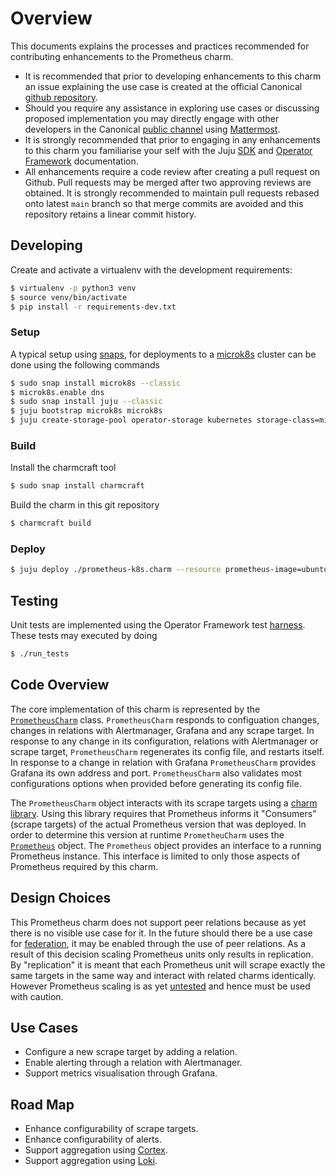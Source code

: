 # Overview

This documents explains the processes and practices recommended for
contributing enhancements to the Prometheus charm.

- It is recommended that prior to developing enhancements to this charm
  an issue explaining the use case is created at the official
  Canonical [github repository](https://github.com/canonical/prometheus-operator).
- Should you require any assistance in exploring use cases or
  discussing proposed implementation you may directly engage with
  other developers in the Canonical
  [public channel](https://chat.charmhub.io/charmhub/channels/charm-dev) using
  [Mattermost](https://mattermost.com/).
- It is strongly recommended that prior to engaging in any enhancements
  to this charm you familiarise your self with the Juju
  [SDK](https://juju.is/docs/sdk) and
  [Operator Framework](https://ops.readthedocs.io/en/latest/) documentation.
- All enhancements require a code review after creating a pull request
  on Github. Pull requests may be merged after two approving reviews
  are obtained. It is strongly recommended to maintain pull requests
  rebased onto latest `main` branch so that merge commits are avoided
  and this repository retains a linear commit history.

## Developing

Create and activate a virtualenv with the development requirements:

```bash
$ virtualenv -p python3 venv
$ source venv/bin/activate
$ pip install -r requirements-dev.txt
```

### Setup

A typical setup using [snaps](https://snapcraft.io/), for deployments
to a [microk8s](https://microk8s.io/) cluster can be done using the
following commands

```bash
$ sudo snap install microk8s --classic
$ microk8s.enable dns
$ sudo snap install juju --classic
$ juju bootstrap microk8s microk8s
$ juju create-storage-pool operator-storage kubernetes storage-class=microk8s-hostpath
```

### Build

Install the charmcraft tool

```bash
$ sudo snap install charmcraft
```

Build the charm in this git repository

```bash
$ charmcraft build
```
### Deploy

```bash
$ juju deploy ./prometheus-k8s.charm --resource prometheus-image=ubuntu/prometheus:latest
```

## Testing

Unit tests are implemented using the Operator Framework test
[harness](https://ops.readthedocs.io/en/latest/#module-ops.testing). These
tests may executed by doing

```bash
$ ./run_tests
```

## Code Overview

The core implementation of this charm is represented by the
[`PrometheusCharm`](src/charm.py) class. `PrometheusCharm` responds to
configuation changes, changes in relations with Alertmanager, Grafana
and any scrape target. In response to any change in its configuration,
relations with Alertmanager or scrape target, `PrometheusCharm`
regenerates its config file, and restarts itself. In response to a
change in relation with Grafana `PrometheusCharm` provides Grafana its
own address and port. `PrometheusCharm` also validates most
configurations options when provided before generating its config file.

The `PrometheusCharm` object interacts with its scrape targets using a
[charm library](lib/charms/prometheus_k8s/v1/prometheus.py). Using this
library requires that Prometheus informs it "Consumers" (scrape targets)
of the actual Prometheus version that was deployed. In order to determine
this version at runtime `PrometheuCharm` uses the
[`Prometheus`](src/prometheus_server.py) object. The `Prometheus`
object provides an interface to a running Prometheus instance. This
interface is limited to only those aspects of Prometheus required by
this charm.

## Design Choices

This Prometheus charm does not support peer relations because as yet
there is no visible use case for it. In the future should there be a
use case for
[federation](https://prometheus.io/docs/prometheus/latest/federation/),
it may be enabled through the use of peer relations. As a result of
this decision scaling Prometheus units only results in replication. By
"replication" it is meant that each Prometheus unit will scrape exactly
the same targets in the same way and interact with related charms
identically. However Prometheus scaling is as yet
[untested](https://github.com/canonical/prometheus-operator/issues/59)
and hence must be used with caution.

## Use Cases

- Configure a new scrape target by adding a relation.
- Enable alerting through a relation with Alertmanager.
- Support metrics visualisation through Grafana.

## Road Map

- Enhance configurability of scrape targets.
- Enhance configurability of alerts.
- Support aggregation using [Cortex](https://cortexmetrics.io/).
- Support aggregation using [Loki](https://grafana.com/oss/loki/).
